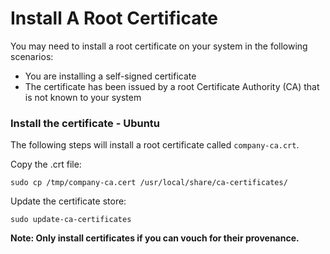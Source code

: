 # Install A Root Certificate

You may need to install a root certificate on your system in the following scenarios:

* You are installing a self-signed certificate
* The certificate has been issued by a root Certificate Authority (CA) that is not known to your system

### Install the certificate - Ubuntu

The following steps will install a root certificate called `company-ca.crt`.

Copy the .crt file:

```
sudo cp /tmp/company-ca.cert /usr/local/share/ca-certificates/
```

Update the certificate store:

```
sudo update-ca-certificates
```

__Note: Only install certificates if you can vouch for their provenance.__